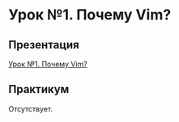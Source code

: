 # Урок №1. Почему Vim?

## Презентация

[Урок №1. Почему Vim?](presentations/lesson1.pdf)

## Практикум

Отсутствует.
